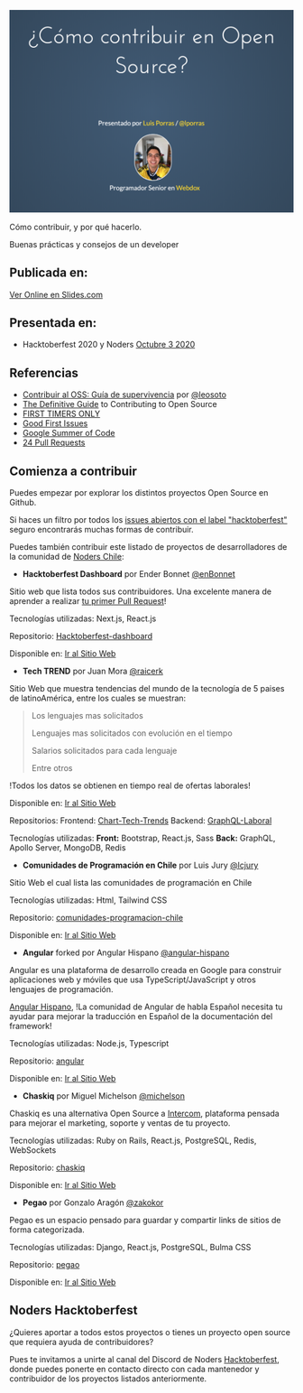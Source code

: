 ![Primera Slide](/public/images/first_slide.png?raw=true  "Slides.com")

Cómo contribuir, y por qué hacerlo.

Buenas prácticas y consejos de un developer

## Publicada en:

[Ver Online en Slides.com](https://bit.ly/36scIla)

## Presentada en:

  - Hacktoberfest 2020 y Noders [Octubre 3 2020](https://fb.me/e/2RofahBcc)

## Referencias

-   [Contribuir al OSS: Guía de supervivencia](https://www.youtube.com/watch?v=-uP_zDerlyE) por  [@leosoto](https://twitter.com/leosoto)
-   [The Definitive Guide](https://www.freecodecamp.org/news/the-definitive-guide-to-contributing-to-open-source-900d5f9f2282/)  to Contributing to Open Source
-   [FIRST TIMERS ONLY](https://www.firsttimersonly.com/)
-   [Good First Issues](https://goodfirstissues.com/)
-   [Google Summer of Code](https://summerofcode.withgoogle.com/archive/)
-   [24 Pull Requests](https://24pullrequests.com/)

## Comienza a contribuir

Puedes empezar por explorar los distintos proyectos Open Source en Github.

Si haces un filtro por todos los [issues abiertos con el label "hacktoberfest"](https://bit.ly/2SoZ5Lb) seguro encontrarás muchas formas de contribuir.

Puedes también contribuir este listado de proyectos de desarrolladores de la comunidad de [Noders Chile](https://bit.ly/36x6aBE):

 - **Hacktoberfest Dashboard** por Ender Bonnet [@enBonnet](https://github.com/enBonnet)

Sitio web que lista todos sus contribuidores.
Una excelente manera de aprender a realizar [tu primer Pull Request](https://www.digitalocean.com/community/tutorials/how-to-create-a-pull-request-on-github)!

Tecnologías utilizadas:
Next.js, React.js

Repositorio:
[Hacktoberfest-dashboard](https://bit.ly/36zOKEr)

Disponible en:
[Ir al Sitio Web](https://hacktoberfest-dashboard.vercel.app/)

 - **Tech TREND** por Juan Mora [@raicerk](https://github.com/raicerk)

Sitio Web que muestra tendencias del mundo de la tecnología de 5 paises de latinoAmérica, entre los cuales se muestran:

> Los lenguajes mas solicitados
>
> Lenguajes mas solicitados con evolución en el tiempo
>
> Salarios solicitados para cada lenguaje
>
> Entre otros

!Todos los datos se obtienen en tiempo real de ofertas laborales!

Disponible en:
[Ir al Sitio Web](https://tech-trend.org/)

Repositorios:
Frontend: [Chart-Tech-Trends](https://bit.ly/2GDm1U9)
Backend: [GraphQL-Laboral](https://bit.ly/3cYR7lt)

Tecnologías utilizadas:
**Front:**  Bootstrap, React.js, Sass
**Back:** GraphQL, Apollo Server, MongoDB, Redis

 - **Comunidades de Programación en Chile** por Luis Jury [@lcjury](https://github.com/lcjury)

Sitio Web el cual lista las comunidades de programación en Chile

Tecnologías utilizadas:
Html, Tailwind CSS

Repositorio:
[comunidades-programacion-chile](https://bit.ly/36v1VGJ)

Disponible en:
[Ir al Sitio Web](https://comunidades-programacion-chile.vercel.app/)

 - **Angular** forked por Angular Hispano [@angular-hispano](https://github.com/angular-hispano)

Angular es una plataforma de desarrollo creada en Google para construir aplicaciones web y móviles que usa TypeScript/JavaScript y otros lenguajes de programación.

[Angular Hispano](https://twitter.com/AngularHispana), !La comunidad de Angular de habla Español necesita tu ayudar para mejorar la traducción en Español de la documentación del framework!

Tecnologías utilizadas:
Node.js, Typescript

Repositorio:
[angular](https://bit.ly/33vxXAG)

Disponible en:
[Ir al Sitio Web](https://docs.angular.lat/)

 - **Chaskiq** por Miguel Michelson [@michelson](https://github.com/michelson)

Chaskiq es una alternativa Open Source a [Intercom](https://www.intercom.com), plataforma pensada para mejorar el marketing, soporte y ventas de tu proyecto.

Tecnologías utilizadas:
Ruby on Rails, React.js, PostgreSQL, Redis, WebSockets

Repositorio:
[chaskiq](https://bit.ly/2GADKff)

Disponible en:
[Ir al Sitio Web](https://chaskiq.io/)

 - **Pegao** por Gonzalo Aragón [@zakokor](https://github.com/zakokor)

Pegao es un espacio pensado para guardar y compartir links de sitios de forma categorizada.

Tecnologías utilizadas:
Django, React.js, PostgreSQL, Bulma CSS

Repositorio:
[pegao](https://bit.ly/30wS13C)

Disponible en:
[Ir al Sitio Web](https://pegao.co/)

## Noders Hacktoberfest

¿Quieres aportar a todos estos proyectos o tienes un proyecto open source que requiera ayuda de contribuidores?

Pues te invitamos a unirte al canal del Discord de Noders [Hacktoberfest](https://bit.ly/3cV9RSI), donde puedes ponerte en contacto directo con cada mantenedor y contribuidor de los proyectos listados anteriormente.